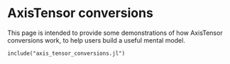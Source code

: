 # AxisTensor conversions

This page is intended to provide some demonstrations of how AxisTensor conversions work, to help users build a useful mental model.

```@example
include("axis_tensor_conversions.jl")
```
